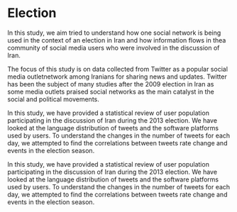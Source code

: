 Election
========
<p>In this study, we aim tried to understand how one social network is being used in the context of an election in Iran 
and how information flows in thea community of social media users who were involved in the discussion of Iran. </p>

<p>The focus of this study is on data collected from Twitter as a popular social media outletnetwork  among Iranians 
for sharing news and updates. Twitter has been the subject of many studies after the 2009 election in Iran as some 
media outlets praised social networks as the main catalyst in the social and political movements.</p>

In this study, we have provided a statistical review of user population participating in the discussion of Iran 
during the 2013 election. We have looked at the language distribution of tweets and the software platforms used by users.
To understand the changes in the number of tweets for each day, we attempted to find the correlations between tweets 
rate change and events in the election season.

In this study, we have provided a statistical review of user population participating in the discussion of Iran 
during the 2013 election. We have looked at the language distribution of tweets and the software platforms used by users.
To understand the changes in the number of tweets for each day, we attempted to find the correlations between tweets
rate change and events in the election season.


